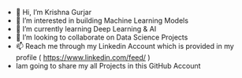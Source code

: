 - 👋 Hi, I’m Krishna Gurjar
- 👀 I’m interested in building Machine Learning Models
- 🌱 I’m currently learning Deep Learning & AI
- 💞️ I’m looking to collaborate on Data Science Projects
- 📫 Reach me through my Linkedin Account which is provided in my profile ( https://www.linkedin.com/feed/ )
- Iam going to share my all Projects in this GitHub Account
